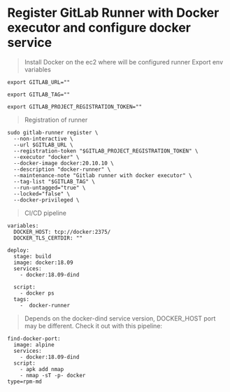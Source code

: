 # Register GitLab Runner with Docker executor and configure docker service
> Install Docker on the ec2 where will be configured runner
> Export env variables

```
export GITLAB_URL=""
```
```
export GITLAB_TAG=""
```
```
export GITLAB_PROJECT_REGISTRATION_TOKEN=""
```
> Registration of runner 
```
sudo gitlab-runner register \
  --non-interactive \
  --url $GITLAB_URL \
  --registration-token "$GITLAB_PROJECT_REGISTRATION_TOKEN" \
  --executor "docker" \
  --docker-image docker:20.10.10 \
  --description "docker-runner" \
  --maintenance-note "Gitlab runner with docker executor" \
  --tag-list "$GITLAB_TAG" \
  --run-untagged="true" \
  --locked="false" \
  --docker-privileged \
```

> CI/CD pipeline
```
variables:
  DOCKER_HOST: tcp://docker:2375/
  DOCKER_TLS_CERTDIR: ""

deploy:
  stage: build
  image: docker:18.09
  services:
    - docker:18.09-dind

  script:
    - docker ps
  tags:
    -  docker-runner
```

> Depends on the docker-dind service version, DOCKER_HOST port may be different. 
> Check it out with this pipeline:

```
find-docker-port:
  image: alpine
  services:
    - docker:18.09-dind
  script:
    - apk add nmap
    - nmap -sT -p- docker
type=rpm-md
```
